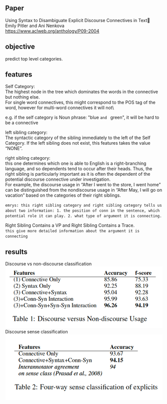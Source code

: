 ## Paper
Using Syntax to Disambiguate Explicit Discourse Connectives in Text\
Emily Pitler and Ani Nenkova\
https://www.aclweb.org/anthology/P09-2004 

## objective
predict top level categories.


## features
Self Category:\
The highest node in the tree which dominates the words in the connective but nothing else.\
For single word connectives, this
might correspond to the POS tag of the word, however
for multi-word connectives it will not\

e.g. if the self category is Noun phrase: "blue `and ` green", it will be hard to be a connective

left sibling category:\
The syntactic category
of the sibling immediately to the left of the Self
Category. If the left sibling does not exist, this features
takes the value “NONE”.

right sibling category:\
this one determines which one is able to 
English is a right-branching language,
and so dependents tend to occur after their heads.
Thus, the right sibling is particularly important as
it is often the dependent of the potential discourse
connective under investigation.\
For example,
the discourse usage in “After I went to the store,
I went home” can be distinguished from the nondiscourse
usage in “After May, I will go on vacation”
based on the categories of their right siblings.

`emrys: this right sibling category and right sibling category tells us about two information: 1. the position of conn in the sentence, which potential role it can play. 2. what type of argument it is connecting.`

Right Sibling
Contains a VP and Right Sibling Contains
a Trace. \
`this give more detailed information about the argument it is connecting`

## results
Discourse vs non-discourse classification
![pic](images/explicit-conn-1.png)
Discourse sense classification
![pic](images/explicit-conn-2.png)